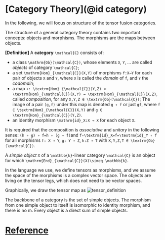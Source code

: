 # [Category Theory](@id category)

In the following, we will focus on structure of the tensor fusion categories.

The structure of a general category theory contains two important concepts: objects and morphisms. The morphisms are the maps between objects.

**[Definition]** A **category** ``\mathcal{C}`` consists of:
*   a class ``\mathrm{Ob}(\mathcal{C})``, whose elements ``X``, ``Y``, … are called *objects* of category ``\mathcal{C}``;
*   a set ``\mathrm{Hom}_{\mathcal{C}}(X,Y)`` of morphisms ``f:X→Y`` for each pair of objects ``X`` and ``Y``, where ``X`` is called the *domain* of ``f``, and ``Y`` the *codomain*;
*   a map ``∘: \textrm{Hom}_{\mathcal{C}}(Y,Z) × \textrm{Hom}_{\mathcal{C}}(X,Y) → \textrm{Hom}_{\mathcal{C}}(X,Z)``, called *composition*, for any ``X,Y,Z ∈ \textrm{Ob}(\mathcal{C})``; The image of a pair ``(g,f)`` under this map is denoted ``g ∘ f`` or just ``gf``, where ``f ∈ \textrm{Hom}_{\mathcal{C}}(X,Y)`` and ``g ∈ \textrm{Hom}_{\mathcal{C}}(Y,Z)``.
*   an identity morphism ``\mathrm{id}_X:X → X`` for each object ``X``.

  It is required that the composition is *associative* and *unitary* in the following sense: ``(h ∘ g) ∘ f=h ∘ (g ∘ f)``and ``f∘\textrm{id}_X=f=\textrm{id}_Y ∘ f`` for all morphisms ``f: X → Y``, ``g: Y → Z``, ``h:Z → T`` with ``X,Y,Z,T ∈ \textrm{Ob}(\mathcal{C})``.

A *simple object* ``X`` of a ``\mathbb{k}``-linear category ``\mathcal{C}`` is an object for which ``\mathrm{End}_{\mathcal{C}}(X)\simeq \mathbb{k}``.

  





In the language we use, we define tensors as morphisms, and we assume the space of the morphisms is a complex vector space. The objects are living on the tensor legs, which does not need to be vector spaces.

Graphically, we draw the tensor map as
![tensor_definition](images/introduction_tensor_definition.svg)

The backbone of a category is the set of simple objects. The morphism from one simple object to itself is isomorphic to identity morphism, and there is no m. Every object is a direct sum of simple objects.















































# [Reference](@id_reference)
[^TensorKit]: https://github.com/Jutho/TensorKit.jl

[^TeNPy]: https://github.com/tenpy/tenpy

[^MPSKit]: https://github.com/maartenvd/MPSKit.jl

